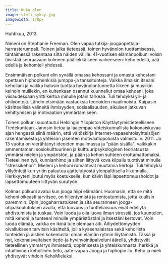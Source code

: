 ```yaml
---
title: Kuka olen
image: stefi_syksy.jpg
imagewidth: 170px
---
```

Huhtikuu, 2013.

Nimeni on Stephanie Freeman. Olen vapaa tutkija-joogaopettaja-harrasterumpali. 
Toinen jalka tieteessä, toinen
hyvänolon tuottamisessa, tähtäimessä rakentaaa silta näiden
välille. 41-vuotisen elämänpolkuni voisin tiivistää
seuraavaan kolmeen päällekkäiseen vaiheeseen: keho edellä, pää
edellä ja kehomieli yhdessä. 

Ensimmäisen polkuni elin syvällä
omassa kehossani ja omasta kehostani opettaen hiphophenkisiä jumppa-ja
tanssitunteja. Vaikka ilmaisin itseäni kehollani ja vaikka halusin tuottaa
hyvänolontunnetta liikeen ja musiikin keinoin muillekin, en kuitenkaan osannut kuunnellut omaa kehoani,
joka viisaudessaan yritti kertoa minulle jotain tärkeää. Tuli tehdyksi
yli- ja ohilyöntejä. Lähdin etsimään vastauksia teorioiden
maailmoista. Kaipasin käsitteellisiä välineitä ihmisyyden,
sosiaalisuuden, aikuisen jatkuvan kehittymisen ja motivaation
ymmärtämiseen. 

Toinen polkuni suuntautui Helsingin Yliopiston
Käyttäytymistieteelliseen Tiedekuntaan. Janosin tietoa ja laajempaa
yhteiskunnallista kokonaiskuvaa ajan hengestä siinä määrin, että
väitöskirja Internet-vapaaehtoisyhteisöjen rakentamisesta ja yhteisön jäsenten
motivaatiopoluista valmistui v. 2011. Jo 13 vuotta on vierähtänyt
ideoiden maailmassa ja "pään  sisällä", vaikkakin ammentamani sosiokulttuurinen ja
kulttuuripsykologinen teoriatausta ymmärsi mielen ja
ympäristön, ja pään ja kehon suhteen erottamattomaksi. Tieteellinen työ,
kunnianhimo ja siihen liittyvä kova kilpailu tuottivat minulle
"stressikehon". Mieleni ja kehoni romahtivat muutamia kertoja. Tuli tehdyksi ylilyöntejä kun yritin palautua ajattelutyöstä ylenpalttisella
liikunnalla. Herkkyyteni joutui myös koetukselle, kun kävin läpi
lapsettomuushoidot ja lapsettomuuteen liittyvän surutyön. 

Kolmas polkuni avatui kun jooga hiipi elämääni. Huomasin, että se mitä
kehoni oikeasti tarvitsee, on hiljentymistä ja rentoutumista, jotta
kuulisin paremmin. Opin joogaharrastuksen ja sitä seuranneen
jooga-ohjaakoulutuksen avulla, että luovuus ja tuotteliaisuus eivät
edellytä ahdistumista ja tuskaa. Voin luoda ja olla luova ilman
stressiä, jos kuuntelen, mitä kehoni ja tunteeni minulle ympäristöstäni
ja itsestäni kertovat. Voin luoda elämää, vaikka en ikinä tule olemaan
äiti. Äitiydettömyyden oivallukseen tarvitsin käsitteitä, joilla kyseenalaistaa
sekä kehollista tunteiden ja aistien kokemusta: oman elämän rytmin
löytämistä. Tässä ja nyt, kokonaisvaltaisen tiede-ja
hyvinvointipalveluni äärellä, yhdistyvät tieteellinen ymmärrys
ihmisestä, oppimisesta ja yhteiskunnasta, herkkä ja intuitiivinen
kehollinen tieto, aate-vapaa Jooga ja hiphopin ilo. Keho ja
mieli yhdistyvät vihdoin KehoMieleksi. 
